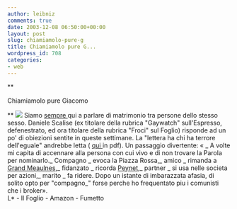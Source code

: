 ```yaml
---
author: leibniz
comments: true
date: 2003-12-08 06:50:00+00:00
layout: post
slug: chiamiamolo-pure-g
title: Chiamiamolo pure G...
wordpress_id: 708
categories:
- web
---
```


   **  

Chiamiamolo pure Giacomo   


**  ![](http://www.avventurosamente.it/sito/images/nodi.h1.gif) Siamo  [ sempre ](http://leibniz.splinder.it/1070376131#1000864)qui a parlare di matrimonio tra persone   dello stesso  sesso. Daniele Scalise (ex titolare della rubrica "Gaywatch" sull'Espresso, defenestrato, ed ora titolare della rubrica "Froci" sul Foglio) risponde ad un po' di obiezioni sentite in queste settimane. La "lettera ha chi ha terrore dell'eguale" andrebbe letta ( [ qui ](http://www.ilfoglio.it/pdf/06122003_9.pdf)in pdf). Un passaggio divertente: « _ A volte mi capita di accennare alla persona con cui vivo e di non trovare la Parola per nominarlo._ Compagno  _ evoca la Piazza Rossa,_ amico  _ rimanda a  [ Grand Meaulnes](http://www.amazon.fr/exec/obidos/ASIN/2253005274/qid=1070736942/sr=1-1/ref=sr_1_2_1/171-3666918-2545017),_ fidanzato  _ ricorda  [ Peynet](http://www.fumetto.it/newgal/2003/371943.php?iBig=3&counter=0),_ partner  _ si usa nelle societa per azioni,_ marito  _ fa ridere. Dopo un istante di imbarazzata afasia, di solito opto per "compagno_" forse perche ho frequentato piu i comunisti che i broker».   
  L* - Il Foglio - Amazon - Fumetto
